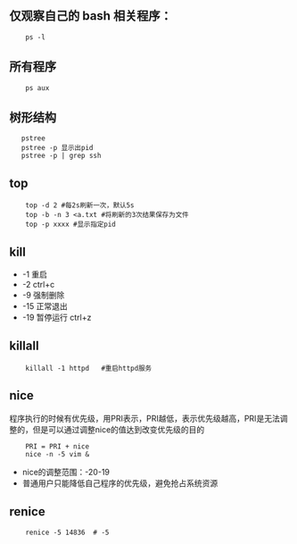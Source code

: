 ## 仅观察自己的 bash 相关程序： 
```
    ps -l
```

## 所有程序
```
    ps aux
```    

## 树形结构
```
   pstree
   pstree -p 显示出pid
   pstree -p | grep ssh
```

## top
```
    top -d 2 #每2s刷新一次，默认5s
    top -b -n 3 <a.txt #将刷新的3次结果保存为文件
    top -p xxxx #显示指定pid
```

## kill
* -1 重启
* -2 ctrl+c
* -9 强制删除
* -15 正常退出
* -19 暂停运行 ctrl+z

## killall
```
    killall -1 httpd   #重启httpd服务
```

## nice
程序执行的时候有优先级，用PRI表示，PRI越低，表示优先级越高，PRI是无法调整的，但是可以通过调整nice的值达到改变优先级的目的
```
    PRI = PRI + nice
    nice -n -5 vim &
```
* nice的调整范围：-20-19
* 普通用户只能降低自己程序的优先级，避免抢占系统资源

## renice
```
    renice -5 14836  # -5
```